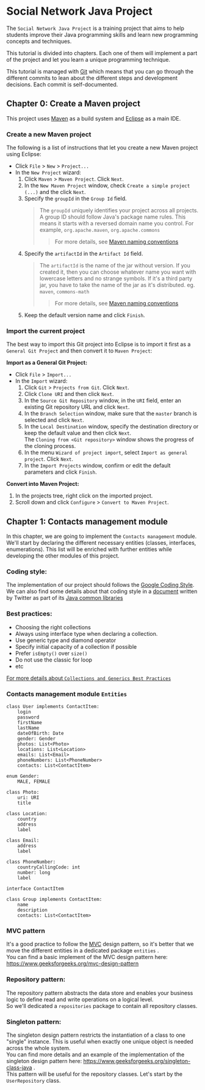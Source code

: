 # Social Network Java Project

The `Social Network Java Project` is a training project that aims to help
students improve their Java programming skills and learn new programming
concepts and techniques.

This tutorial is divided into chapters. Each one of them will implement a part
of the project and let you learn a unique programming technique.

This tutorial is managed with [Git][] which means that you can go through the
different commits to lean about the different steps and development decisions.
Each commit is self-documented.


## **Chapter 0:** Create a Maven project

This project uses [Maven][] as a build system and [Eclipse][Eclipse IDE] as
a main IDE.

### Create a new Maven project

The following is a list of instructions that let you create a new Maven project
using Eclipse:
- Click `File` > `New` > `Project...`
- In the `New Project` wizard:
  1. Click `Maven` > `Maven Project`. Click `Next`.
  2. In the `New Maven Project` window, check `Create a simple project (...)`
     and the click `Next`.
  3. Specify the `groupId` in the `Group Id` field.
     > The `groupId` uniquely identifies your project across all projects.
     > A group ID should follow Java's package name rules. This means it starts
     > with a reversed domain name you control. For example, `org.apache.maven`,
     > `org.apache.commons`
     >> For more details, see [Maven naming conventions][]
  4. Specify the `artifactId` in the `Artifact Id` field.
     > The `artifactId` is the name of the jar without version. If you created
     > it, then you can choose whatever name you want with lowercase letters and
     > no strange symbols. If it's a third party jar, you have to take the name
     > of the jar as it's distributed. eg. `maven`, `commons-math`
     >> For more details, see [Maven naming conventions][]
  5. Keep the default version name and click `Finish`.


### Import the current project

The best way to import this Git project into Eclipse is to import it first as a
`General Git Project` and then convert it to `Maven Project`:

**Import as a General Git Project:**

- Click `File` > `Import...`
- In the `Import` wizard:
  1. Click `Git` > `Projects from Git`. Click `Next`.
  2. Click `Clone URI` and then click `Next`.
  3. In the `Source Git Repository` window, in the `URI` field, enter an existing Git repository URL and click `Next`.
  4. In the `Branch Selection` window, make sure that the `master` branch is selected and click `Next`.
  5. In the `Local Destination` window, specify the destination directory or keep the default value and then click `Next`.\
  The `Cloning from <Git repository>` window shows the progress of the cloning process.
  6. In the menu `Wizard of project import`, select `Import as general project`. Click `Next`.
  7. In the `Import Projects` window, confirm or edit the default parameters and click `Finish`.

**Convert into Maven Project:**

1. In the projects tree, right click on the imported project.
2. Scroll down and click `Configure` > `Convert to Maven Project`.

## **Chapter 1:** Contacts management module

In this chapter, we are going to implement the `Contacts management` module.  
We'll start by declaring the different necessary entities (classes, interfaces,
enumerations). This list will be enriched with further entities while developing
the other modules of this project.

### Coding style:

The implementation of our project should follows the [Google Coding Style][].
We can also find some details about that coding style in a [document][Twitter Coding Style]
written by Twitter as part of its [Java common libraries][Twitter common libraries]

### Best practices:

- Choosing the right collections
- Always using interface type when declaring a collection.
- Use generic type and diamond operator
- Specify initial capacity of a collection if possible
- Prefer `isEmpty()` over `size()`
- Do not use the classic for loop
- etc

[For more details about `Collections and Generics Best Practices`][Collections and Generics Best Practices]

### Contacts management module `Entities`

    class User implements ContactItem:
        login
        password
        firstName
        lastName
        dateOfBirth: Date
        gender: Gender
        photos: List<Photo>
        locations: List<Location>
        emails: List<Email>
        phoneNumbers: List<PhoneNumber>
        contacts: List<ContactItem>

    enum Gender:
        MALE, FEMALE

    class Photo:
        uri: URI
        title

    class Location:
        country
        address
        label

    class Email:
        address
        label

    class PhoneNumber:
        countryCallingCode: int
        number: long
        label

    interface ContactItem

    class Group implements ContactItem:
        name
        description
        contacts: List<ContactItem>

### MVC pattern

It's a good practice to follow the [MVC][] design pattern, so it's better that we
move the different entities in a dedicated package `entities` .  
You can find a basic implement of the MVC design pattern here:
https://www.geeksforgeeks.org/mvc-design-pattern

### Repository pattern:

The repository pattern abstracts the data store and enables your business logic
to define read and write operations on a logical level.  
So we'll dedicated a `repositories` package to contain all repository classes.

### Singleton pattern:

The singleton design pattern restricts the instantiation of a class to one
"single" instance. This is useful when exactly one unique object is needed
across the whole system.  
You can find more details and an example of the
implementation of the singleton design pattern here:
https://www.geeksforgeeks.org/singleton-class-java .  
This pattern will be useful for the repository classes. Let's start by the `UserRepository` class.



[Git]: https://git-scm.com
[Maven]: https://maven.apache.org
[Maven naming conventions]: https://maven.apache.org/guides/mini/guide-naming-conventions.html
[Eclipse IDE]: https://www.eclipse.org
[Google Coding Style]: https://google.github.io/styleguide/javaguide.html
[Twitter Coding Style]: https://github.com/twitter/commons/blob/master/src/java/com/twitter/common/styleguide.md
[Twitter common libraries]: https://github.com/twitter/commons
[Collections and Generics Best Practices]: https://www.codejava.net/java-core/collections/18-java-collections-and-generics-best-practices
[MVC]: https://www.educba.com/what-is-mvc-design-pattern
